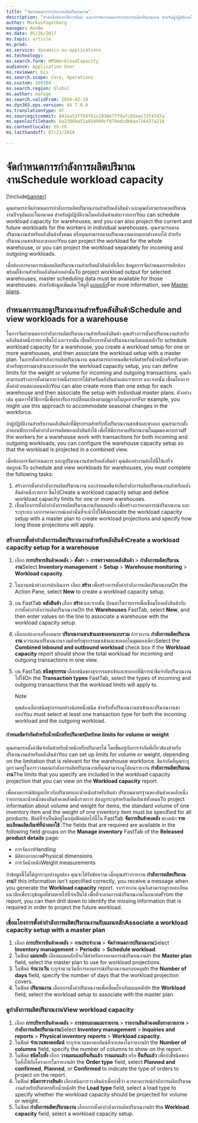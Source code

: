 ```yaml
---
title: "จัดกำหนดการกำลังการผลิตปริมาณงาน"
description: "หัวข้อนี้อธิบายวิธีการตั้งค่า และการจัดกำหนดการกำลังการผลิตปริมาณงาน สำหรับผู้ปฏิบัติงานในคลังสินค้า หรือสำหรับคลังสินค้าทั้งหมด"
author: MarkusFogelberg
manager: AnnBe
ms.date: 05/26/2017
ms.topic: article
ms.prod: 
ms.service: dynamics-ax-applications
ms.technology: 
ms.search.form: WMSWorkloadCapacity
audience: Application User
ms.reviewer: bis
ms.search.scope: Core, Operations
ms.custom: 269384
ms.search.region: Global
ms.author: mafoge
ms.search.validFrom: 2016-02-28
ms.dyn365.ops.version: AX 7.0.0
ms.translationtype: HT
ms.sourcegitcommit: 841ea53f754f61c2930e77fdafc85eac72f47d7a
ms.openlocfilehash: ba2386ba51a018990cf879edcdbbaa716437a216
ms.contentlocale: th-th
ms.lasthandoff: 07/21/2018

---
```


# <a name="schedule-workload-capacity"></a><span data-ttu-id="d2f73-103">จัดกำหนดการกำลังการผลิตปริมาณงาน</span><span class="sxs-lookup"><span data-stu-id="d2f73-103">Schedule workload capacity</span></span>

[!include[banner](../includes/banner.md)]

<span data-ttu-id="d2f73-104">คุณสามารถจัดกำหนดการกำลังการผลิตปริมาณงานสำหรับคลังสินค้า และคุณยังสามารถคาดปริมาณงานปัจจุบันและในอนาคต สำหรับผู้ปฏิบัติงานในคลังสินค้าแต่ละรายการ</span><span class="sxs-lookup"><span data-stu-id="d2f73-104">You can schedule workload capacity for warehouses, and you can also project the current and future workloads for the workers in individual warehouses.</span></span> <span data-ttu-id="d2f73-105">คุณสามารถคาดปริมาณงานสำหรับคลังสินค้าทั้งหมด หรือคุณสามารถคาดปริมาณงานแบบแยกต่างหากได้ สำหรับปริมาณงานขาเข้าและขาออก</span><span class="sxs-lookup"><span data-stu-id="d2f73-105">You can project the workload for the whole warehouse, or you can project the workload separately for incoming and outgoing workloads.</span></span>

<span data-ttu-id="d2f73-106">เมื่อต้องการคาดการณ์ผลผลิตปริมาณงานสำหรับคลังสินค้าที่เลือก ข้อมูลการจัดกำหนดการหลักต้องพร้อมใช้งานสำหรับคลังสินค้าเหล่านั้น</span><span class="sxs-lookup"><span data-stu-id="d2f73-106">To project workload output for selected warehouses, master scheduling data must be available for those warehouses.</span></span> <span data-ttu-id="d2f73-107">สำหรับข้อมูลเพิ่มเติม ให้ดูที่ [แผนหลัก](../master-planning/master-plans.md)</span><span class="sxs-lookup"><span data-stu-id="d2f73-107">For more information, see [Master plans](../master-planning/master-plans.md).</span></span>

## <a name="schedule-and-view-workloads-for-a-warehouse"></a><span data-ttu-id="d2f73-108">กำหนดการและดูปริมาณงานสำหรับคลังสินค้า</span><span class="sxs-lookup"><span data-stu-id="d2f73-108">Schedule and view workloads for a warehouse</span></span>

<span data-ttu-id="d2f73-109">ในการจัดกำหนดการกำลังการผลิตปริมาณงานสำหรับคลังสินค้า คุณสร้างการตั้งค่าปริมาณงานสำหรับคลังสินค้าหนึ่งรายการขึ้นไป และจากนั้น เชื่อมโยงการตั้งค่าปริมาณงานกับแผนหลัก</span><span class="sxs-lookup"><span data-stu-id="d2f73-109">To schedule workload capacity for a warehouse, you create a workload setup for one or more warehouses, and then associate the workload setup with a master plan.</span></span> <span data-ttu-id="d2f73-110">ในการตั้งค่ากำลังการผลิตปริมาณงาน คุณสามารถกำหนดขีดจำกัดสำหรับน้ำหนักหรือปริมาตร สำหรับธุรกรรมขาเข้าและขาออก</span><span class="sxs-lookup"><span data-stu-id="d2f73-110">In the workload capacity setup, you can define limits for the weight or volume for incoming and outgoing transactions.</span></span> <span data-ttu-id="d2f73-111">คุณยังสามารถสร้างการตั้งค่ามากกว่าหนึ่งรายการได้สำหรับคลังสินค้าแต่ละรายการ และจากนั้น เชื่อมโยงการตั้งค่าด้วยแต่ละแผนหลัก</span><span class="sxs-lookup"><span data-stu-id="d2f73-111">You can also create more than one setup for each warehouse and then associate the setup with individual master plans.</span></span> <span data-ttu-id="d2f73-112">ตัวอย่างเช่น คุณอาจใช้วิธีการนี้เพื่อรองรับการเปลี่ยนแปลงตามฤดูกาลในบุคลากร</span><span class="sxs-lookup"><span data-stu-id="d2f73-112">For example, you might use this approach to accommodate seasonal changes in the workforce.</span></span>

<span data-ttu-id="d2f73-113">ถ้าผู้ปฏิบัติงานสำหรับงานคลังสินค้าที่มีธุรกรรมสำหรับทั้งปริมาณงานขาเข้าและขาออก คุณสามารถตั้งค่าคอนฟิกการตั้งค่ากำลังการผลิตของคลังสินค้าได้ เพื่อให้มีการคาดปริมาณงานในมุมมองแบบรวม</span><span class="sxs-lookup"><span data-stu-id="d2f73-113">If the workers for a warehouse work with transactions for both incoming and outgoing workloads, you can configure the warehouse capacity setup so that the workload is projected in a combined view.</span></span>

<span data-ttu-id="d2f73-114">เมื่อต้องการจัดกำหนดการ และดูปริมาณงานสำหรับคลังสินค้า คุณต้องทำงานต่อไปนี้ให้เสร็จสมบูรณ์:</span><span class="sxs-lookup"><span data-stu-id="d2f73-114">To schedule and view workloads for warehouses, you must complete the following tasks:</span></span>

1. <span data-ttu-id="d2f73-115">สร้างการตั้งค่ากำลังการผลิตปริมาณงาน และกำหนดขีดจำกัดกำลังการผลิตปริมาณงานสำหรับคลังสินค้าหนึ่งรายการ ขึ้นไป</span><span class="sxs-lookup"><span data-stu-id="d2f73-115">Create a workload capacity setup and define workload capacity limits for one or more warehouses.</span></span>
2. <span data-ttu-id="d2f73-116">เชื่อมโยงการตั้งค่ากำลังการผลิตปริมาณงานกับแผนหลัก เพื่อสร้างการคาดการณ์ปริมาณงาน และระบุระยะเวลาการคาดการณ์เหล่านั้นที่จะนำไปใช้</span><span class="sxs-lookup"><span data-stu-id="d2f73-116">Associate the workload capacity setup with a master plan to create workload projections and specify how long those projections will apply.</span></span>

### <a name="create-a-workload-capacity-setup-for-a-warehouse"></a><span data-ttu-id="d2f73-117">สร้างการตั้งค่ากำลังการผลิตปริมาณงานสำหรับคลังสินค้า</span><span class="sxs-lookup"><span data-stu-id="d2f73-117">Create a workload capacity setup for a warehouse</span></span>

1. <span data-ttu-id="d2f73-118">เลือก **การบริหารสินค้าคงคลัง** \> **ตั้งค่า** \> **การตรวจสอบคลังสินค้า** \> **กำลังการผลิตปริมาณงาน**</span><span class="sxs-lookup"><span data-stu-id="d2f73-118">Select **Inventory management** \> **Setup** \> **Warehouse monitoring** \> **Workload capacity**.</span></span>
2. <span data-ttu-id="d2f73-119">ในบานหน้าต่างการดำเนินการ เลือก **สร้าง** เพื่อสร้างการตั้งค่ากำลังการผลิตปริมาณงาน</span><span class="sxs-lookup"><span data-stu-id="d2f73-119">On the Action Pane, select **New** to create a workload capacity setup.</span></span>
3. <span data-ttu-id="d2f73-120">บน FastTab **คลังสินค้า** เลือก **สร้าง** และจากนั้น ป้อนค่าในรายการเพื่อเชื่อมโยงคลังสินค้ากับการตั้งค่ากำลังการผลิตปริมาณงาน</span><span class="sxs-lookup"><span data-stu-id="d2f73-120">On the **Warehouses** FastTab, select **New**, and then enter values on the line to associate a warehouse with the workload capacity setup.</span></span>
4. <span data-ttu-id="d2f73-121">เลือกกล่องกาเครื่องหมาย **ปริมาณงานขาเข้าและขาออกแบบรวม** ถ้ารายงาน **กำลังการผลิตปริมาณงาน** ควรแสดงปริมาณงานรวมสำหรับธุรกรรมขาเข้าและขาออกในมุมมองเดียว</span><span class="sxs-lookup"><span data-stu-id="d2f73-121">Select the **Combined inbound and outbound workload** check box if the **Workload capacity** report should show the total workload for incoming and outgoing transactions in one view.</span></span>
5. <span data-ttu-id="d2f73-122">บน FastTab **ชนิดธุรกรรม** เลือกชนิดของธุรกรรมขาเข้าและขาออกที่มีการนำขีดจำกัดปริมาณงานไปใช้</span><span class="sxs-lookup"><span data-stu-id="d2f73-122">On the **Transaction types** FastTab, select the types of incoming and outgoing transactions that the workload limits will apply to.</span></span>

    > [!NOTE]
    > <span data-ttu-id="d2f73-123">คุณต้องเลือกชนิดธุรกรรมอย่างน้อยหนึ่งชนิด สำหรับทั้งปริมาณงานขาเข้าและปริมาณงานขาออก</span><span class="sxs-lookup"><span data-stu-id="d2f73-123">You must select at least one transaction type for both the incoming workload and the outgoing workload.</span></span>

#### <a name="define-limits-for-volume-or-weight"></a><span data-ttu-id="d2f73-124">กำหนดขีดจำกัดสำหรับน้ำหนักหรือปริมาตร</span><span class="sxs-lookup"><span data-stu-id="d2f73-124">Define limits for volume or weight</span></span>

<span data-ttu-id="d2f73-125">คุณสามารถตั้งค่าขีดจำกัดสำหรับน้ำหนักหรือปริมาตรได้ โดยขึ้นอยู่กับการจำกัดที่เกี่ยวข้องสำหรับปริมาณงานสำหรับคลังสินค้า</span><span class="sxs-lookup"><span data-stu-id="d2f73-125">You can set up limits for volume or weight, depending on the limitation that is relevant for the warehouse workforce.</span></span> <span data-ttu-id="d2f73-126">ขีดจำกัดที่คุณระบุถูกรวมอยู่ในการวางแผนกำลังการผลิตปริมาณงานที่คุณสามารถดูได้บนรายงาน **กำลังการผลิตปริมาณงาน**</span><span class="sxs-lookup"><span data-stu-id="d2f73-126">The limits that you specify are included in the workload capacity projection that you can view on the **Workload capacity** report.</span></span>

<span data-ttu-id="d2f73-127">เพื่อคาดการณ์ข้อมูลเกี่ยวกับปริมาตรและน้ำหนักสำหรับสินค้า ปริมาณมาตรฐานของสินค้าคงคลังหนึ่งรายการและน้ำหนักของสินค้าคงคลังหนึ่งรายการ ต้องถูกระบุสำหรับผลิตภัณฑ์ทั้งหมด</span><span class="sxs-lookup"><span data-stu-id="d2f73-127">To project information about volume and weight for items, the standard volume of one inventory item and the weight of one inventory item must be specified for all products.</span></span> <span data-ttu-id="d2f73-128">ฟิลด์ที่จำเป็นมีอยู่ในกลุ่มฟิลด์ต่อไปนี้ใน FastTab **จัดการสินค้าคงคลัง** ของหน้า **รายละเอียดผลิตภัณฑ์ที่นำออกใช้** :</span><span class="sxs-lookup"><span data-stu-id="d2f73-128">The fields that are required are available in the following field groups on the **Manage inventory** FastTab of the **Released product details** page:</span></span>

- <span data-ttu-id="d2f73-129">การจัดการ</span><span class="sxs-lookup"><span data-stu-id="d2f73-129">Handling</span></span>
- <span data-ttu-id="d2f73-130">มิติทางกายภาพ</span><span class="sxs-lookup"><span data-stu-id="d2f73-130">Physical dimensions</span></span>
- <span data-ttu-id="d2f73-131">การวัดน้ำหนัก</span><span class="sxs-lookup"><span data-stu-id="d2f73-131">Weight measurements</span></span>

<span data-ttu-id="d2f73-132">ถ้าข้อมูลนี้ไม่ได้ถูกระบุอย่างถูกต้อง คุณจะได้รับข้อความ เมื่อคุณสร้างรายงาน **กำลังการผลิตปริมาณงาน**</span><span class="sxs-lookup"><span data-stu-id="d2f73-132">If this information isn't specified correctly, you receive a message when you generate the **Workload capacity** report.</span></span> <span data-ttu-id="d2f73-133">จากรายงาน คุณจึงสามารถดูรายละเอียดแนวลึกเพื่อระบุข้อมูลที่ขาดหายไปที่จำเป็นได้ เพื่อที่จะคาดการณ์ปริมาณงานในอนาคต</span><span class="sxs-lookup"><span data-stu-id="d2f73-133">From the report, you can then drill down to identify the missing information that is required in order to project the future workload.</span></span>

### <a name="associate-a-workload-capacity-setup-with-a-master-plan"></a><span data-ttu-id="d2f73-134">เชื่อมโยงการตั้งค่ากำลังการผลิตปริมาณงานกับแผนหลัก</span><span class="sxs-lookup"><span data-stu-id="d2f73-134">Associate a workload capacity setup with a master plan</span></span>

1. <span data-ttu-id="d2f73-135">เลือก **การบริหารสินค้าคงคลัง** \> **งานประจำงวด** \> **จัดกำหนดการปริมาณงาน**</span><span class="sxs-lookup"><span data-stu-id="d2f73-135">Select **Inventory management** \> **Periodic** \> **Schedule workload**.</span></span>
2. <span data-ttu-id="d2f73-136">ในฟิลด์ **แผนหลัก** เลือกแผนหลักที่จะใช้สำหรับการคาดการณ์ปริมาณงาน</span><span class="sxs-lookup"><span data-stu-id="d2f73-136">In the **Master plan** field, select the master plan to use for workload projections.</span></span>
3. <span data-ttu-id="d2f73-137">ในฟิลด์ **จำนวนวัน** ระบุจำนวนวันที่การคาดการณ์ปริมาณงานครอบคลุม</span><span class="sxs-lookup"><span data-stu-id="d2f73-137">In the **Number of days** field, specify the number of days that the workload projection covers.</span></span>
4. <span data-ttu-id="d2f73-138">ในฟิลด์ **ปริมาณงาน** เลือกการตั้งค่าปริมาณงานเพื่อเชื่อมโยงกับแผนหลัก</span><span class="sxs-lookup"><span data-stu-id="d2f73-138">In the **Workload** field, select the workload setup to associate with the master plan.</span></span>

### <a name="view-workload-capacity"></a><span data-ttu-id="d2f73-139">ดูกำลังการผลิตปริมาณงาน</span><span class="sxs-lookup"><span data-stu-id="d2f73-139">View workload capacity</span></span>

1. <span data-ttu-id="d2f73-140">เลือก **การบริหารสินค้าคงคลัง** \> **การสอบถามและรายงาน** \> **รายงานสินค้าคงคลังทางกายภาพ** \> **กำลังการผลิตปริมาณงาน**</span><span class="sxs-lookup"><span data-stu-id="d2f73-140">Select **Inventory management** \> **Inquiries and reports** \> **Physical inventory reports** \> **Workload capacity**.</span></span>
2. <span data-ttu-id="d2f73-141">ในฟิลด์ **จำนวนของคอลัมน์** ระบุจำนวนของคอลัมน์ที่จะแสดงในรายงาน</span><span class="sxs-lookup"><span data-stu-id="d2f73-141">In the **Number of columns** field, specify the number of columns to show on the report.</span></span>
3. <span data-ttu-id="d2f73-142">ในฟิลด์ **ชนิดใบสั่ง** เลือก **วางแผนและยืนยันแล้ว** **วางแผนแล้ว** หรือ **ยืนยันแล้ว** เพื่อบ่งชี้ชนิดของใบสั่งให้กับโครงการในรายงาน</span><span class="sxs-lookup"><span data-stu-id="d2f73-142">In the **Order type** field, select **Planned and confirmed**, **Planned**, or **Confirmed** to indicate the type of orders to project on the report.</span></span>
4. <span data-ttu-id="d2f73-143">ในฟิลด์ **ชนิดการวางสินค้า** เลือกชนิดการวางสินค้าเพื่อบ่งชี้ว่า ควรคาดการณ์กำลังการผลิตปริมาณงานสำหรับปริมาตรหรือน้ำหนัก</span><span class="sxs-lookup"><span data-stu-id="d2f73-143">In the **Load type** field, select a load type to specify whether the workload capacity should be projected for volume or weight.</span></span>
5. <span data-ttu-id="d2f73-144">ในฟิลด์ **กำลังการผลิตปริมาณงาน** เลือกการตั้งค่ากำลังการผลิตปริมาณงาน</span><span class="sxs-lookup"><span data-stu-id="d2f73-144">In the **Workload capacity** field, select a workload capacity setup.</span></span>

